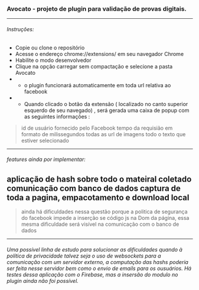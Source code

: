 ### Avocato - projeto de plugin para validação de provas digitais. 
--- 
###### Instruções: 
 * Copie ou clone o repositório
 * Acesse o endereço chrome://extensions/ em seu navegador Chrome 
 * Habilite o modo desenvolvedor 
 * Clique na opção carregar sem compactação e selecione a pasta Avocato
 *  * o plugin funcionará automaticamente em toda url relativa ao facebook 
 *  * Quando clicado o botão da extensão ( localizado no canto superior esquerdo de seu navegado) , será gerada uma caixa de popup com as seguintes informações :
 >  id de usuário fornecido pelo Facebook 
 >  tempo da requisião em formato de milissegundos
 >  todas as url de imagens
 >  todo o texto que estiver selecionado
 ---
###### features ainda por implementar: 
aplicação de hash sobre todo o mateiral coletado
comunicação com banco de dados 
captura de toda a pagina, empacotamento e download local 
---
> ainda há dificuldades nessa questão porque a politica de segurança do facebook impede a inserção se código js na Dom da página, essa mesma dificuldade será visível na comunicação com o banco de dados 
----
######  Uma possível linha de estudo para solucionar as dificuldades quando à política de privacidade talvez seja o uso de websockets para a comunicação com um servidor externo, a computação das hashs poderia ser feita nesse servidor bem como o envio de emails para os ousuários. Há testes dessa aplicação com o Firebase, mas a insersão do modulo no plugin ainda não foi possível. 
